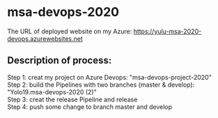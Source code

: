 # msa-devops-2020
The URL of deployed website on my Azure:
https://yulu-msa-2020-devops.azurewebsites.net

## Description of process:
Step 1: creat my project on Azure Devops: "msa-devops-project-2020"\
Step 2: build the Pipelines with two branches (master & develop): "Yolo19.msa-devops-2020 (2)"\
Step 3: creat the release Pipeline and release\
Step 4: push some change to branch master and develop
  
